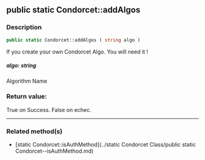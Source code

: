 ## public static Condorcet::addAlgos

### Description    

```php
public static Condorcet::addAlgos ( string algo )
```

If you create your own Condorcet Algo. You will need it !    


##### **algo:** *string*   
Algorithm Name    



### Return value:   

True on Success. False on echec.


---------------------------------------

### Related method(s)      

* [static Condorcet::isAuthMethod](../static Condorcet Class/public static Condorcet--isAuthMethod.md)    
